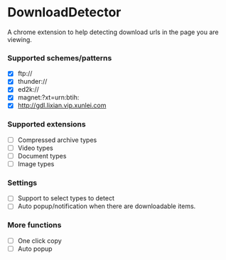 # DownloadDetector
A chrome extension to help detecting download urls in the page you are viewing.

### Supported schemes/patterns
- [x] ftp://
- [x] thunder://
- [x] ed2k://
- [x] magnet:?xt=urn:btih:
- [x] http://gdl.lixian.vip.xunlei.com

### Supported extensions
- [ ] Compressed archive types
- [ ] Video types
- [ ] Document types
- [ ] Image types

### Settings
- [ ] Support to select types to detect
- [ ] Auto popup/notification when there are downloadable items.

### More functions
- [ ] One click copy
- [ ] Auto popup
